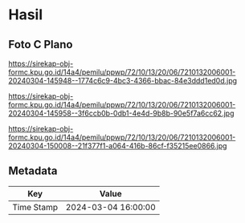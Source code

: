 # Hasil

## Foto C Plano

https://sirekap-obj-formc.kpu.go.id/14a4/pemilu/ppwp/72/10/13/20/06/7210132006001-20240304-145948--1774c6c9-4bc3-4366-bbac-84e3ddd1ed0d.jpg

https://sirekap-obj-formc.kpu.go.id/14a4/pemilu/ppwp/72/10/13/20/06/7210132006001-20240304-145958--3f6ccb0b-0db1-4e4d-9b8b-90e5f7a6cc62.jpg

https://sirekap-obj-formc.kpu.go.id/14a4/pemilu/ppwp/72/10/13/20/06/7210132006001-20240304-150008--21f377f1-a064-416b-86cf-f35215ee0866.jpg


## Metadata

| Key        | Value               |
| ---------- | ------------------- |
| Time Stamp | 2024-03-04 16:00:00 |



